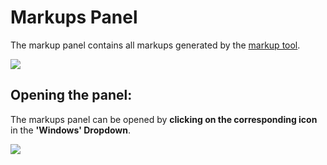 # Markups Panel

The markup panel contains all markups generated by the [markup tool](./advanced-tools/markup-tool.md).

![](../../.gitbook/assets/markups\_panel.jpg)

## Opening the panel:

The markups panel can be opened by **clicking on the corresponding icon** in the **'Windows' Dropdown**.

![](../../.gitbook/assets/markups\_panel\_open.jpg)